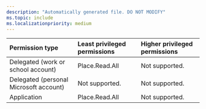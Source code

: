 ```yaml
---
description: "Automatically generated file. DO NOT MODIFY"
ms.topic: include
ms.localizationpriority: medium
---
```


|Permission type|Least privileged permissions|Higher privileged permissions|
|:---|:---|:---|
|Delegated (work or school account)|Place.Read.All|Not supported.|
|Delegated (personal Microsoft account)|Not supported.|Not supported.|
|Application|Place.Read.All|Not supported.|

